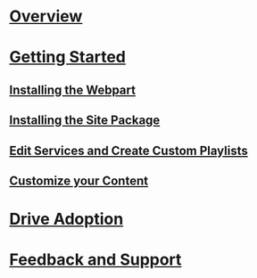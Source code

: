# [Overview](index.md)
# [Getting Started](getstarted.md)
## [Installing the Webpart](installwebpart.md)
## [Installing the Site Package](installsitepackage.md)
## [Edit Services and Create Custom Playlists](customplaylist.md)
## [Customize your Content](sitecontent.md)
# [Drive Adoption](driveadoption.md)
# [Feedback and Support](feedback.md)

